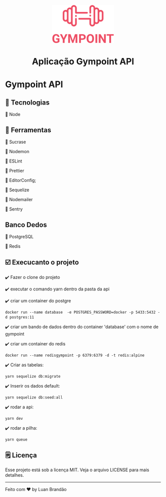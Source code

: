 <div align="center">
    <img width="200px" src="../icon.png">
    <h1 align="center">
        Aplicação Gympoint API
    </h1>
</div>

# Gympoint API


## :wrench: Tecnologias
:red_circle: Node

## :wrench: Ferramentas
:large_orange_diamond: Sucrase

:large_orange_diamond: Nodemon

:large_orange_diamond: ESLint

:large_orange_diamond: Prettier

:large_orange_diamond: EditorConfig;

:large_orange_diamond: Sequelize

:large_orange_diamond: Nodemailer

:large_orange_diamond: Sentry

## Banco Dedos
:paperclip: PostgreSQL

:paperclip: Redis

## :ballot_box_with_check: Execucanto o projeto
:heavy_check_mark: Fazer o clone do projeto

:heavy_check_mark: executar o comando yarn dentro da pasta da api

:heavy_check_mark: criar um container do postgre
```
docker run --name database  -e POSTGRES_PASSWORD=docker -p 5433:5432 -d postgres:11
```

:heavy_check_mark: criar um bando de dados dentro do container 'database' com o nome
de gympoint


:heavy_check_mark: criar um container do redis

```
docker run --name redisgympoint -p 6379:6379 -d -t redis:alpine
```


:heavy_check_mark: Criar as tabelas:
```
yarn sequelize db:migrate       
```


:heavy_check_mark: Inserir os dados default:
```
yarn sequelize db:seed:all    
```



:heavy_check_mark: rodar a api:
```
yarn dev
```


:heavy_check_mark: rodar a pilha:
```
yarn queue
```

## 🗒️ Licença
Esse projeto está sob a licença MIT. Veja o arquivo LICENSE para mais detalhes.

---
Feito com ♥ by Luan Brandão
